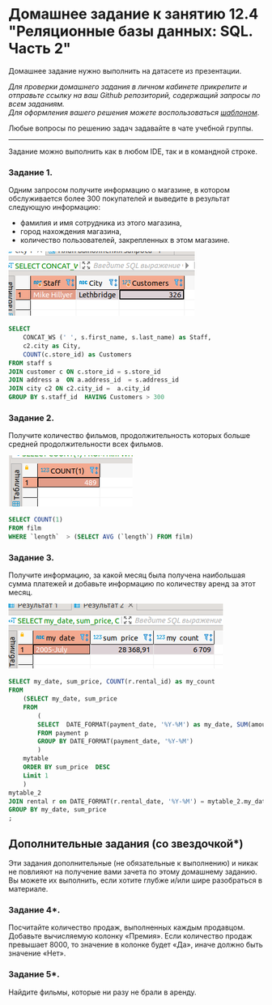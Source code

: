 # Домашнее задание к занятию 12.4 "Реляционные базы данных: SQL. Часть 2"

Домашнее задание нужно выполнить на датасете из презентации.

*Для проверки домашнего задания в личном кабинете прикрепите и отправьте ссылку на ваш Github репозиторий, содержащий запросы по всем заданиям.  
Для оформления вашего решения можете воспользоваться [шаблоном](https://github.com/netology-code/sys-pattern-homework)*.

Любые вопросы по решению задач задавайте в чате учебной группы.

---

Задание можно выполнить как в любом IDE, так и в командной строке.

### Задание 1.

Одним запросом получите информацию о магазине, в котором обслуживается более 300 покупателей и выведите в результат следующую информацию: 
- фамилия и имя сотрудника из этого магазина,
- город нахождения магазина,
- количество пользователей, закрепленных в этом магазине.

![alt text](https://github.com/Fameq/12.04-hw/blob/master/img/task1.png)

```sql
SELECT  
	CONCAT_WS (' ', s.first_name, s.last_name) as Staff,
	c2.city as City,
	COUNT(c.store_id) as Customers
FROM staff s 
JOIN customer c ON c.store_id = s.store_id
JOIN address a  ON a.address_id  = s.address_id
JOIN city c2 ON c2.city_id =  a.city_id 
GROUP BY s.staff_id  HAVING Customers > 300
```

### Задание 2.

Получите количество фильмов, продолжительность которых больше средней продолжительности всех фильмов.

![alt text](https://github.com/Fameq/12.04-hw/blob/master/img/task2.png)

```sql
SELECT COUNT(1)
FROM film
WHERE `length`  > (SELECT AVG (`length`) FROM film)
```

### Задание 3.

Получите информацию, за какой месяц была получена наибольшая сумма платежей и добавьте информацию по количеству аренд за этот месяц.

![alt text](https://github.com/Fameq/12.04-hw/blob/master/img/task3.png)

```sql
SELECT my_date, sum_price, COUNT(r.rental_id) as my_count
FROM
	(SELECT my_date, sum_price
	FROM
		(
		SELECT  DATE_FORMAT(payment_date, '%Y-%M') as my_date, SUM(amount) as sum_price 
		FROM payment p  
		GROUP BY DATE_FORMAT(payment_date, '%Y-%M')
		)
	mytable 
	ORDER BY sum_price  DESC 
	Limit 1
	)
mytable_2
JOIN rental r on DATE_FORMAT(r.rental_date, '%Y-%M') = mytable_2.my_date 
GROUP BY my_date, sum_price 
;
```


## Дополнительные задания (со звездочкой*)
Эти задания дополнительные (не обязательные к выполнению) и никак не повлияют на получение вами зачета по этому домашнему заданию. Вы можете их выполнить, если хотите глубже и/или шире разобраться в материале.

### Задание 4*.

Посчитайте количество продаж, выполненных каждым продавцом. Добавьте вычисляемую колонку «Премия». Если количество продаж превышает 8000, то значение в колонке будет «Да», 
иначе должно быть значение «Нет».

### Задание 5*.

Найдите фильмы, которые ни разу не брали в аренду.

